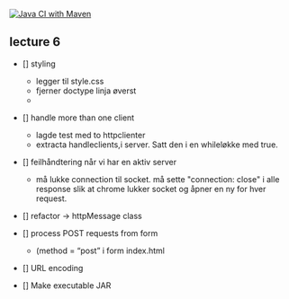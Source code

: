 [![Java CI with Maven](https://github.com/SigmundGjengedal/http-v2/actions/workflows/maven.yml/badge.svg)](https://github.com/SigmundGjengedal/http-v2/actions/workflows/maven.yml)

## lecture 6
* [] styling
  - legger til style.css
   - fjerner doctype linja øverst  
   -  
* [] handle more than one client
   - lagde test med to httpclienter
   - extracta handleclients,i server. Satt den i en whileløkke med true.

* [] feilhåndtering når vi har en aktiv server
    - må lukke connection til socket. må sette "connection: close" i alle response
      slik at chrome lukker socket og åpner en ny for hver request.

* [] refactor -> httpMessage class

* [] process POST requests from form  
    - (method = “post” i form index.html
    
* [] URL encoding

* [] Make executable JAR
